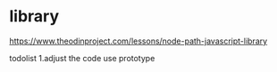 # library
https://www.theodinproject.com/lessons/node-path-javascript-library

todolist
1.adjust the code use prototype 
